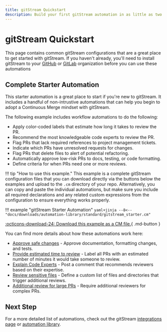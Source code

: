 ```yaml
---
title: gitStream Quickstart
description: Build your first gitStream automation in as little as two minutes.
---
```

# gitStream Quickstart

This page contains common gitStream configurations that are a great place to get started with gitStream. If you haven't already, you'll need to install gitStream to your [GitHub](github-installation.md) or [GitLab](gitlab-installation.md) organization before you can use these automations

## Complete Starter Automation
This starter automation is a great place to start if you're new to gitStream. It includes a handful of non-intrustive automations that can help you begin to adopt a Continuous Merge mindset with gitStream. 

The following example includes workflow automations to do the following:

* Apply color-coded labels that estimate how long it takes to review the PR.
* Recommend the most knowledgeable code experts to review the PR.
* Flag PRs that lack required references to project management tickets.
* Indicate which PRs have unresolved requests for changes.
* Flag PRs that delete files to alert of potential refactoring.
* Automatically approve low-risk PRs to docs, testing, or code formatting.
* Define criteria for when PRs need one or more reviews.

!!! tip "How to use this example."
    This example is a complete gitStream configuration files that you can download directly via the buttons below the examples and upload to the `.cm` directory of your repo. Alternatively, you can copy and paste the individual automations, but make sure you include all required declarations and any related custom expressions from the configuration to ensure everything works properly. 

!!! example "gitStream Starter Automation"
    ```yaml+jinja
    --8<-- "docs/downloads/automation-library/standard/gitstream_starter.cm"
    ```
    <div class="result" markdown>
      <span>
      [:octicons-download-24: Download this example as a CM file.](/downloads/automation-library/standard/gitstream_starter.cm){ .md-button }
      </span>
    </div>

You can find more details about how these automations work here:

* [Approve safe changes](approve-safe-changes/README.md) - Approve documentation, formatting changes, and tests.
* [Provide estimated time to review](provide-estimated-time-to-review/README.md) - Label all PRs with an estimated number of minutes it would take someone to review.
* [Explain Code Experts](standard/explain-code-experts/README.md) - Post a comment that recommends reviewers based on their expertise. 
* [Review sensitive files](standard/review-assignment/review-sensitive-files/README.md) - Define a custom list of files and directories that trigger additional reviews.
* [Additional review for large PRs](additional-review-for-large-pr/README.md) - Require additional reviewers for complex PRs.


## Next Step

For a more detailed list of automations, check out the gitStream [integrations page](integrations/README.md) or [automation library](automations/automation-library.md).